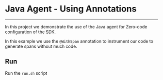 # Java Agent - Using Annotations
---

In this project we demonstrate the use of the Java agent for Zero-code configuration of the SDK.

In this example we use the `@WithSpan` annotation to instrument our code to generate spans
without much code.

## Run
Run the `run.sh` script